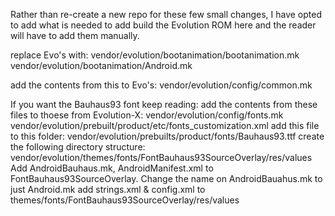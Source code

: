 Rather than re-create a new repo for these few small changes, I have opted to add what is needed to add build the Evolution ROM here and the reader will have to add them manually.

replace Evo's with:
vendor/evolution/bootanimation/bootanimation.mk 
vendor/evolution/bootanimation/Android.mk 

add the contents from this to Evo's:
vendor/evolution/config/common.mk

If you want the Bauhaus93 font keep reading:
    add the contents from these files to thoese from Evolution-X:
        vendor/evolution/config/fonts.mk
        vendor/evolution/prebuilt/product/etc/fonts_customization.xml
    add this file to this folder:
        vendor/evolution/prebuilts/product/fonts/Bauhaus93.ttf
    create the following directory structure:
    vendor/evolution/themes/fonts/FontBauhaus93SourceOverlay/res/values
        Add AndroidBauhaus.mk, AndroidManifest.xml to FontBauhaus93SourceOverlay. Change the name on AndroidBauahus.mk to just Android.mk
        add strings.xml & config.xml to themes/fonts/FontBauhaus93SourceOverlay/res/values
